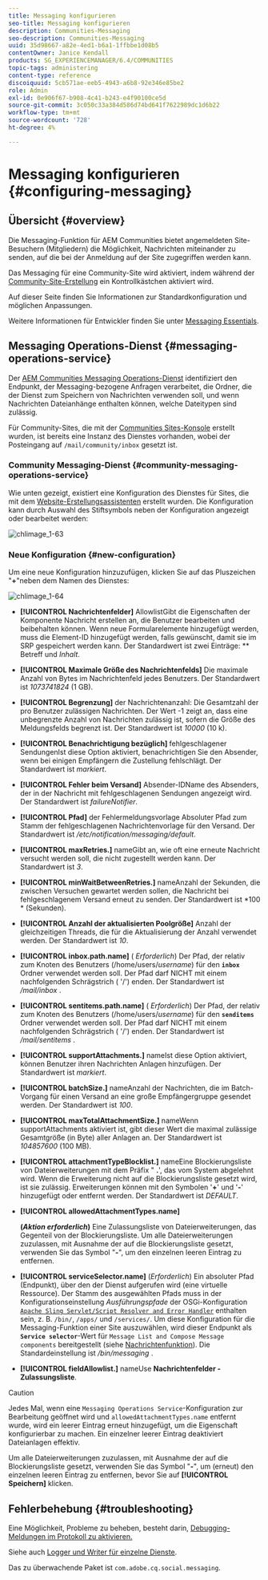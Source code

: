 ```yaml
---
title: Messaging konfigurieren
seo-title: Messaging konfigurieren
description: Communities-Messaging
seo-description: Communities-Messaging
uuid: 35d98667-a82e-4ed1-b6a1-1ffbbe1d08b5
contentOwner: Janice Kendall
products: SG_EXPERIENCEMANAGER/6.4/COMMUNITIES
topic-tags: administering
content-type: reference
discoiquuid: 5cb571ae-eeb5-4943-a6b8-92e346e85be2
role: Admin
exl-id: 0e906f67-b908-4c41-b243-e4f90100ce5d
source-git-commit: 3c050c33a384d586d74bd641f7622989dc1d6b22
workflow-type: tm+mt
source-wordcount: '728'
ht-degree: 4%

---
```


# Messaging konfigurieren {#configuring-messaging}

## Übersicht {#overview}

Die Messaging-Funktion für AEM Communities bietet angemeldeten Site-Besuchern (Mitgliedern) die Möglichkeit, Nachrichten miteinander zu senden, auf die bei der Anmeldung auf der Site zugegriffen werden kann.

Das Messaging für eine Community-Site wird aktiviert, indem während der [Community-Site-Erstellung](sites-console.md) ein Kontrollkästchen aktiviert wird.

Auf dieser Seite finden Sie Informationen zur Standardkonfiguration und möglichen Anpassungen.

Weitere Informationen für Entwickler finden Sie unter [Messaging Essentials](essentials-messaging.md).

## Messaging Operations-Dienst {#messaging-operations-service}

Der [AEM Communities Messaging Operations-Dienst](http://localhost:4502/system/console/configMgr/com.adobe.cq.social.messaging.client.endpoints.impl.MessagingOperationsServiceImpl) identifiziert den Endpunkt, der Messaging-bezogene Anfragen verarbeitet, die Ordner, die der Dienst zum Speichern von Nachrichten verwenden soll, und wenn Nachrichten Dateianhänge enthalten können, welche Dateitypen sind zulässig.

Für Community-Sites, die mit der [Communities Sites-Konsole](sites-console.md) erstellt wurden, ist bereits eine Instanz des Dienstes vorhanden, wobei der Posteingang auf `/mail/community/inbox` gesetzt ist.

### Community Messaging-Dienst {#community-messaging-operations-service}

Wie unten gezeigt, existiert eine Konfiguration des Dienstes für Sites, die mit dem [Website-Erstellungsassistenten](sites-console.md) erstellt wurden. Die Konfiguration kann durch Auswahl des Stiftsymbols neben der Konfiguration angezeigt oder bearbeitet werden:

![chlimage_1-63](assets/chlimage_1-63.png)

### Neue Konfiguration {#new-configuration}

Um eine neue Konfiguration hinzuzufügen, klicken Sie auf das Pluszeichen &quot;**+**&quot;neben dem Namen des Dienstes:

![chlimage_1-64](assets/chlimage_1-64.png)

* **[!UICONTROL Nachrichtenfelder]**
AllowlistGibt die Eigenschaften der Komponente Nachricht erstellen an, die Benutzer bearbeiten und beibehalten können. Wenn neue Formularelemente hinzugefügt werden, muss die Element-ID hinzugefügt werden, falls gewünscht, damit sie im SRP gespeichert werden kann. Der Standardwert ist zwei Einträge: 
** Betreff und  *Inhalt*.

* **[!UICONTROL Maximale Größe des Nachrichtenfelds]**
Die maximale Anzahl von Bytes im Nachrichtenfeld jedes Benutzers. Der Standardwert ist 
*1073741824*  (1 GB).

* **[!UICONTROL Begrenzung]**
der Nachrichtenanzahl: Die Gesamtzahl der pro Benutzer zulässigen Nachrichten. Der Wert -1 zeigt an, dass eine unbegrenzte Anzahl von Nachrichten zulässig ist, sofern die Größe des Meldungsfelds begrenzt ist. Der Standardwert ist 
*10000*  (10 k).

* **[!UICONTROL Benachrichtigung bezüglich]**
fehlgeschlagener SendungenIst diese Option aktiviert, benachrichtigen Sie den Absender, wenn bei einigen Empfängern die Zustellung fehlschlägt. Der Standardwert ist 
*markiert*.

* **[!UICONTROL Fehler beim Versand]**
Absender-IDName des Absenders, der in der Nachricht mit fehlgeschlagenen Sendungen angezeigt wird. Der Standardwert ist 
*failureNotifier*.

* **[!UICONTROL Pfad]**
der Fehlermeldungsvorlage Absoluter Pfad zum Stamm der fehlgeschlagenen Nachrichtenvorlage für den Versand. Der Standardwert ist 
*/etc/notification/messaging/default*.

* **[!UICONTROL maxRetries.]**
nameGibt an, wie oft eine erneute Nachricht versucht werden soll, die nicht zugestellt werden kann. Der Standardwert ist 
*3*.

* **[!UICONTROL minWaitBetweenRetries.]**
nameAnzahl der Sekunden, die zwischen Versuchen gewartet werden sollen, die Nachricht bei fehlgeschlagenem Versand erneut zu senden. Der Standardwert ist *100 * (Sekunden).

* **[!UICONTROL Anzahl der aktualisierten Poolgröße]**
Anzahl der gleichzeitigen Threads, die für die Aktualisierung der Anzahl verwendet werden. Der Standardwert ist 
*10*.

* **[!UICONTROL inbox.path.name]**
(
*Erforderlich*) Der Pfad, der relativ zum Knoten des Benutzers (/home/users/*username*) für den  **`inbox`** Ordner verwendet werden soll. Der Pfad darf NICHT mit einem nachfolgenden Schrägstrich ( &#39;/&#39;) enden. Der Standardwert ist */mail/inbox* .

* **[!UICONTROL sentitems.path.name]**
(
*Erforderlich*) Der Pfad, der relativ zum Knoten des Benutzers (/home/users/*username*) für den  **`senditems`** Ordner verwendet werden soll. Der Pfad darf NICHT mit einem nachfolgenden Schrägstrich ( &#39;/&#39;) enden. Der Standardwert ist */mail/sentitems* .

* **[!UICONTROL supportAttachments.]**
nameIst diese Option aktiviert, können Benutzer ihren Nachrichten Anlagen hinzufügen. Der Standardwert ist 
*markiert*.

* **[!UICONTROL batchSize.]**
nameAnzahl der Nachrichten, die im Batch-Vorgang für einen Versand an eine große Empfängergruppe gesendet werden. Der Standardwert ist 
*100*.

* **[!UICONTROL maxTotalAttachmentSize.]**
nameWenn supportAttachments aktiviert ist, gibt dieser Wert die maximal zulässige Gesamtgröße (in Byte) aller Anlagen an. Der Standardwert ist 
*104857600*  (100 MB).

* **[!UICONTROL attachmentTypeBlocklist.]**
nameEine Blockierungsliste von Dateierweiterungen mit dem Präfix &quot;
**.**&#39;, das vom System abgelehnt wird. Wenn die Erweiterung nicht auf die Blockierungsliste gesetzt wird, ist sie zulässig. Erweiterungen können mit den Symbolen &#39;**+**&#39; und &#39;**-**&#39; hinzugefügt oder entfernt werden. Der Standardwert ist *DEFAULT*.

* **[!UICONTROL allowedAttachmentTypes.name]**

   **(*Aktion erforderlich*)** Eine Zulassungsliste von Dateierweiterungen, das Gegenteil von der Blockierungsliste. Um alle Dateierweiterungen zuzulassen, mit Ausnahme der auf die Blockierungsliste gesetzt, verwenden Sie das Symbol &quot;**-**&quot;, um den einzelnen leeren Eintrag zu entfernen.

* **[!UICONTROL serviceSelector.name]**
 (*Erforderlich*) Ein absoluter Pfad (Endpunkt), über den der Dienst aufgerufen wird (eine virtuelle Ressource). Der Stamm des ausgewählten Pfads muss in der Konfigurationseinstellung *Ausführungspfade* der OSGi-Konfiguration [ `Apache Sling Servlet/Script Resolver and Error Handler`](http://localhost:4502/system/console/configMgr/org.apache.sling.servlets.resolver.SlingServletResolver) enthalten sein, z. B. `/bin/`, `/apps/` und `/services/`. Um diese Konfiguration für die Messaging-Funktion einer Site auszuwählen, wird dieser Endpunkt als **`Service selector`**-Wert für `Message List and Compose Message components` bereitgestellt (siehe [Nachrichtenfunktion](configure-messaging.md)). Die Standardeinstellung ist */bin/messaging* .

* **[!UICONTROL fieldAllowlist.]**
nameUse 
**Nachrichtenfelder - Zulassungsliste**.

>[!CAUTION]
>
>Jedes Mal, wenn eine `Messaging Operations Service`-Konfiguration zur Bearbeitung geöffnet wird und `allowedAttachmentTypes.name` entfernt wurde, wird ein leerer Eintrag erneut hinzugefügt, um die Eigenschaft konfigurierbar zu machen. Ein einzelner leerer Eintrag deaktiviert Dateianlagen effektiv.
>
>Um alle Dateierweiterungen zuzulassen, mit Ausnahme der auf die Blockierungsliste gesetzt, verwenden Sie das Symbol &quot;**-**&quot;, um (erneut) den einzelnen leeren Eintrag zu entfernen, bevor Sie auf **[!UICONTROL Speichern]** klicken.

## Fehlerbehebung {#troubleshooting}

Eine Möglichkeit, Probleme zu beheben, besteht darin, [Debugging-Meldungen im Protokoll zu aktivieren.](../../help/sites-administering/troubleshooting.md)

Siehe auch [Logger und Writer für einzelne Dienste](../../help/sites-deploying/configure-logging.md#loggers-and-writers-for-individual-services).

Das zu überwachende Paket ist `com.adobe.cq.social.messaging`.
